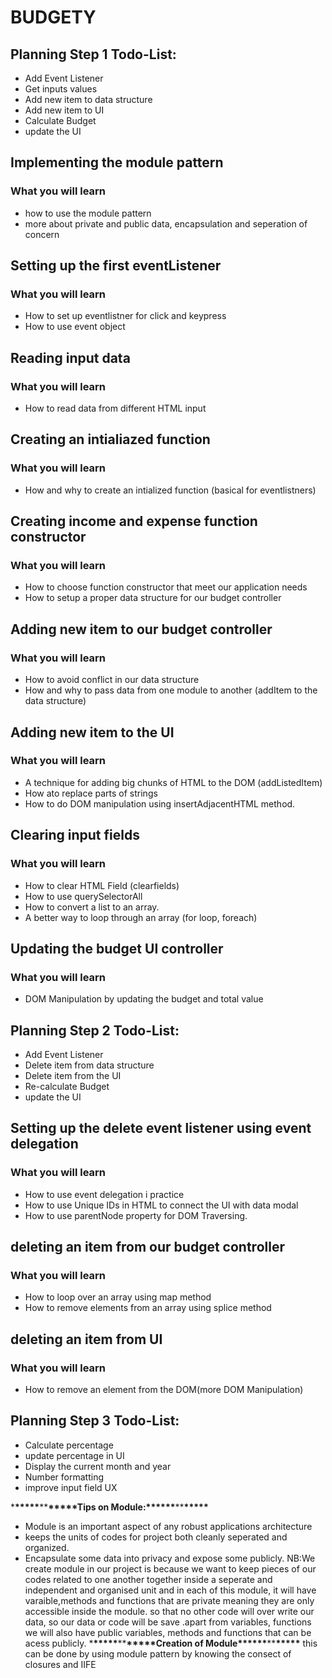 # BUDGETY

## Planning Step 1 Todo-List:

- Add Event Listener
- Get inputs values
- Add new item to data structure
- Add new item to UI
- Calculate Budget
- update the UI

## Implementing the module pattern

### What you will learn

- how to use the module pattern
- more about private and public data, encapsulation and seperation of concern

## Setting up the first eventListener

### What you will learn

- How to set up eventlistner for click and keypress
- How to use event object

## Reading input data

### What you will learn

- How to read data from different HTML input

## Creating an intialiazed function

### What you will learn

- How and why to create an intialized function (basical for eventlistners)

## Creating income and expense function constructor

### What you will learn

- How to choose function constructor that meet our application needs
- How to setup a proper data structure for our budget controller

## Adding new item to our budget controller

### What you will learn

- How to avoid conflict in our data structure
- How and why to pass data from one module to another (addItem to the data structure)

## Adding new item to the UI

### What you will learn

- A technique for adding big chunks of HTML to the DOM (addListedItem)
- How ato replace parts of strings
- How to do DOM manipulation using insertAdjacentHTML method.

## Clearing input fields

### What you will learn

- How to clear HTML Field (clearfields)
- How to use querySelectorAll
- How to convert a list to an array.
- A better way to loop through an array (for loop, foreach)

## Updating the budget UI controller

### What you will learn

- DOM Manipulation by updating the budget and total value

## Planning Step 2 Todo-List:

- Add Event Listener
- Delete item from data structure
- Delete item from the UI
- Re-calculate Budget
- update the UI

## Setting up the delete event listener using event delegation

### What you will learn

- How to use event delegation i practice
- How to use Unique IDs in HTML to connect the UI with data modal
- How to use parentNode property for DOM Traversing.

## deleting an item from our budget controller

### What you will learn

- How to loop over an array using map method
- How to remove elements from an array using splice method

## deleting an item from UI

### What you will learn

- How to remove an element from the DOM(more DOM Manipulation)

## Planning Step 3 Todo-List:

- Calculate percentage
- update percentage in UI
- Display the current month and year
- Number formatting
- improve input field UX

\***\*\*\*\*\***\*\***\*\*\*\*\***Tips on Module:\***\*\*\*\*\***\*\***\*\*\*\*\***

- Module is an important aspect of any robust applications architecture
- keeps the units of codes for project both cleanly seperated and organized.
- Encapsulate some data into privacy and expose some publicly.
  NB:We create module in our project is because we want to keep pieces of our codes related to one another together inside a seperate and independent and organised unit and in each of this module, it will have varaible,methods and functions that are private meaning they are only accessible inside the module. so that no other code will over write our data, so our data or code will be save .apart from variables, functions we will also have public variables, methods and functions that can be acess publicly. \***\*\*\*\*\***\*\***\*\*\*\*\***Creation of Module\***\*\*\*\*\***\*\***\*\*\*\*\***
  this can be done by using module pattern by knowing the consect of closures and IIFE
